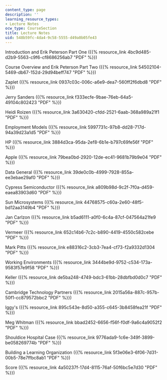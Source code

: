 ```yaml
---
content_type: page
description: ''
learning_resource_types:
- Lecture Notes
ocw_type: CourseSection
title: Lecture Notes
uid: 548b59fc-4da4-9c58-5555-d49a0b05fe43
---
```


Introduction and Erik Peterson Part One ({{% resource_link 4bc9d485-d2b9-5563-c9f6-cf8686256ab7 "PDF" %}})

Course Overview and Erik Peterson Part Two ({{% resource_link 54502104-5469-db67-152d-29d94beff747 "PDF" %}})

Zaplet ({{% resource_link 0937c03c-006c-a6e9-dea7-560ff2f6dbd8 "PDF" %}})

Jerry Sanders ({{% resource_link f333ecfe-9bae-76eb-64a5-49104c802423 "PDF" %}})

Heidi Roizen ({{% resource_link 3a630420-cfdd-2521-6aab-368a989a21f1 "PDF" %}})

Employment Models ({{% resource_link 5997731c-97b8-dd28-717d-94a39d23a1d5 "PDF" %}})

HP ({{% resource_link 3884d3ca-95da-2ef8-6b1e-b797c69fe56f "PDF" %}})

Apple ({{% resource_link 79bea0bd-2920-12de-ec41-9681b79b9e04 "PDF" %}})

Data General ({{% resource_link 39de0c0b-4999-7928-855a-ee3ebae29af0 "PDF" %}})

Cypress Semiconductor ({{% resource_link a809b98d-9c2f-7f0a-d459-eaea83903d60 "PDF" %}})

Sun Microsystems ({{% resource_link 44768575-c60a-2e60-48f5-bd12aa3149b4 "PDF" %}})

Jan Carlzon ({{% resource_link b5ad6111-a0f0-6c4a-87cf-047564a21fe9 "PDF" %}})

Vermeer ({{% resource_link 652c14b6-7c2c-b890-4419-4550c582cebe "PDF" %}})

Mark Pitts ({{% resource_link e88316c2-3cb3-7ea4-cf73-f2a9332d1304 "PDF" %}})

Working Environments ({{% resource_link 3444be9d-9752-c534-173a-9583f57e9f58 "PDF" %}})

Keller ({{% resource_link de5ba248-4749-bdc3-61bb-28dbfbd0d0c7 "PDF" %}})

Cambridge Technology Partners ({{% resource_link 2015a56a-887c-957b-50f1-cc879572bbc2 "PDF" %}})

Iggy's ({{% resource_link 895c543e-8d50-a355-c645-3b8458fea21f "PDF" %}})

Meg Whitman ({{% resource_link bbad2452-6656-f56f-f0df-9a6c4a9052f2 "PDF" %}})

Shouldice Hospital Case ({{% resource_link 9776ada9-1c6e-349f-3899-be058269774b "PDF" %}})

Building a Learning Organization ({{% resource_link 5f3e06e3-6f06-7d31-00b5-78e7ffbc8ab1 "PDF" %}})

Score ({{% resource_link 4a50237f-17d4-8115-76af-50f6bc5e7d30 "PDF" %}})